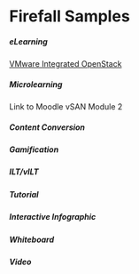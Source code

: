 <style>

table, td, th {
    border: 0px;
}

table {
    border-collapse: collapse;
    width: 100%;
}

td {
    height: 100px;
    vertical-align: top;
}

h3 {
	margin-bottom: 3px;
	}

</style>

# Firefall Samples

<h5>eLearning</h5>

<a href="http://www.firefalltechnology.com/samples/VIO/story_html5.html" target="_blank">VMware Integrated OpenStack</a>

<h5>Microlearning</h5>

<p>Link to Moodle vSAN Module 2</p>

<h5>Content Conversion</h5>

<h5>Gamification</h5>

<h5>ILT/vILT</h5>

<h5>Tutorial</h5>

<h5>Interactive Infographic</h5>

<h5>Whiteboard</h5>

<h5>Video</h5>
